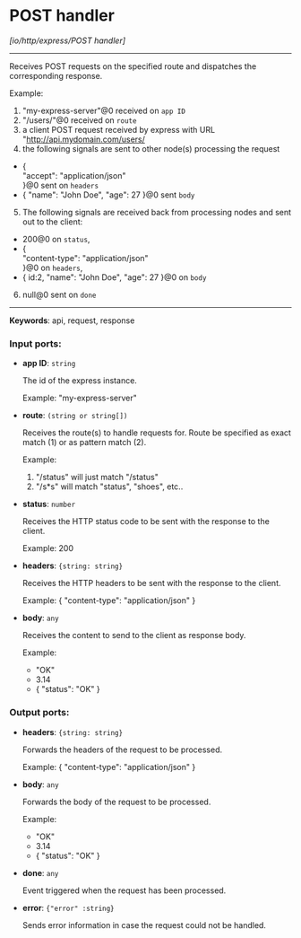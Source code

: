 # POST handler

_[io/http/express/POST handler]_

---

Receives POST requests on the specified route and dispatches the corresponding response.  
  
Example:  
1. "my-express-server"@0 received on `app ID`  
2. "/users/"@0 received on `route`  
3. a client POST request received by express with URL "http://api.mydomain.com/users/  
4. the following signals are sent to other node(s) processing the request  
- {  
 "accept": "application/json"  
}@0 sent on `headers`  
- { "name": "John Doe", "age": 27 }@0 sent `body`  
5. The following signals are received back from processing nodes and sent out to the client:  
- 200@0 on `status`,  
- {  
    "content-type": "application/json"   
  }@0 on `headers`,  
-  { id:2, "name": "John Doe", "age": 27 }@0 on `body`  
6. null@0 sent on `done`  
  

---

__Keywords__: api, request, response

### Input ports:

* __app ID__: ` string `

    The id of the express instance.
    
    Example: 
    "my-express-server"


* __route__: ` (string or string[]) `

    Receives the route(s) to handle requests for. Route be specified as exact match (1) or as pattern match (2).
    
    Example:
    1) "/status" will just match "/status"
    2) "/s*s" will match "status", "shoes", etc..


* __status__: ` number `

    Receives the HTTP status code to be sent with the response to the client.
    
    Example: 
    200


* __headers__: ` {string: string} `

    Receives the HTTP headers to be sent with the response to the client.
    
    Example: 
    {
      "content-type": "application/json"
    }


* __body__: ` any `

    Receives the content to send to the client as response body.
    
    Example:
    - "OK"
    - 3.14
    - { "status": "OK" }

### Output ports:

* __headers__: ` {string: string} `

    Forwards  the headers of the request to be processed.
    
    Example: 
    {
      "content-type": "application/json"
    }


* __body__: ` any `

    Forwards the body of the request to be processed.
    
    Example:
    - "OK"
    - 3.14
    - { "status": "OK" }


* __done__: ` any `

    Event triggered when the request has been processed.


* __error__: ` {"error" :string} `

    Sends error information in case the request could not be handled.

